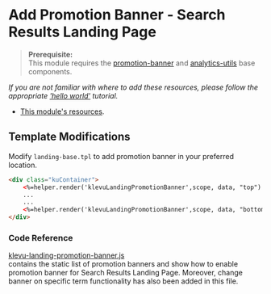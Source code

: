 # Add Promotion Banner - Search Results Landing Page

> **Prerequisite:**  
> This module requires the [promotion-banner](/components/promotion-banner) and [analytics-utils](/components/analytics-utils) base components.

_If you are not familiar with where to add these resources,
please follow the appropriate ['hello world'](/getting-started/1-hello-world) tutorial._

- [This module's resources](/modules/promotion-banner/landing/resources).

## Template Modifications

Modify `landing-base.tpl` to add promotion banner in your preferred location.

```html
<div class="kuContainer">
    <%=helper.render('klevuLandingPromotionBanner',scope, data, "top") %>
    ...
    ...
    <%=helper.render('klevuLandingPromotionBanner',scope, data, "bottom") %>
</div>
```

### Code Reference

[klevu-landing-promotion-banner.js](/modules/promotion-banner/landing/resources/assets/js/klevu-landing-promotion-banner.js)  
contains the static list of promotion banners and show how to enable promotion banner for Search Results Landing Page.
Moreover, change banner on specific term functionality has also been added in this file.